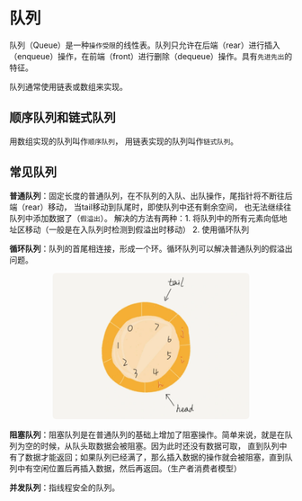 # 队列

队列（Queue）是一种`操作受限`的线性表。队列只允许在后端（rear）进行插入（enqueue）操作，在前端（front）进行删除（dequeue）操作。具有`先进先出`的特征。

队列通常使用链表或数组来实现。

## 顺序队列和链式队列

用数组实现的队列叫作`顺序队列`， 用链表实现的队列叫作`链式队列`。

## 常见队列

**普通队列**：固定长度的普通队列，在不队列的入队、出队操作，尾指针将不断往后端（rear）移动， 当tail移动到队尾时，即使队列中还有剩余空间，
也无法继续往队列中添加数据了（`假溢出`）。 解决的方法有两种：1. 将队列中的所有元素向低地址区移动（一般是在入队列时检测到假溢出时移动） 2. 使用循环队列

**循环队列**：队列的首尾相连接，形成一个环。循环队列可以解决普通队列的假溢出问题。

<div align=center>
  <img src="resource/queue1.png" width="350" height="260" style="border-radius: 6px">
</div>

**阻塞队列**：阻塞队列是在普通队列的基础上增加了阻塞操作。简单来说，就是在队列为空的时候，从队头取数据会被阻塞。因为此时还没有数据可取，
直到队列中有了数据才能返回；如果队列已经满了，那么插入数据的操作就会被阻塞，直到队列中有空闲位置后再插入数据，然后再返回。（生产者消费者模型）

**并发队列**：指线程安全的队列。

